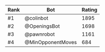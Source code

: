 Rank|Bot|Rating
---|---|---
#1|@colinbot|1895
#2|@OpeningsBot|1698
#3|@pawnrobot|1161
#4|@MinOpponentMoves|684
